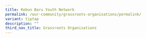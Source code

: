 ```yaml
---
title: Kebun Baru Youth Network
permalink: /our-community/grassroots-organisations/permalink/
variant: tiptap
description: ""
third_nav_title: Grassroots Organisations
---
```

